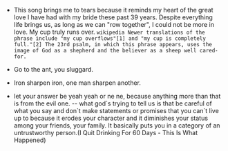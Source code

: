 - This song brings me to tears because it reminds my heart of the great love I have had with my bride these past 39 years.  Despite everything life brings us, as long as we can "row together", I could not be more in love. My cup truly runs over.
`wikipedia Newer translations of the phrase include "my cup overflows"[1] and "my cup is completely full."[2] The 23rd psalm, in which this phrase appears, uses the image of God as a shepherd and the believer as a sheep well cared-for.`

- Go to the ant, you sluggard.
- Iron sharpen iron, one man sharpen another.
- let your answer be yeah yeah or ne ne, because anything more than that is from the evil one. -- what god\`s trying to tell us is that be careful of what you say and don\`t make statements or promises that you can\`t live up to because it erodes your character and it diminishes your status among your friends, your family. It basically puts you in a category of an untrustworthy person.(I Quit Drinking For 60 Days - This Is What Happened)
